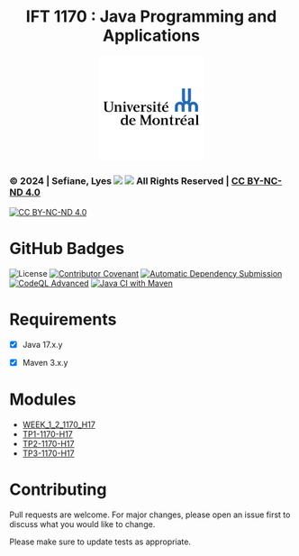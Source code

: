 <h1 align="center">IFT 1170 : Java Programming and Applications</h1>

<p align="center">
    <img src="https://raw.githubusercontent.com/lyes-sefiane/udem-java-programming-and-applications/refs/heads/main/images/universite-de-montreal-logo.png" width="37%"/>
</p>


### © 2024 | Sefiane, Lyes <img src="https://raw.githubusercontent.com/wiki/lyes-sefiane/grocery-items-management-application/images/algeria-flag-icon.png" width="2%"> <img src="https://raw.githubusercontent.com/wiki/lyes-sefiane/grocery-items-management-application/images/canada-flag-icon.png" width="2%"> All Rights Reserved | [CC BY-NC-ND 4.0](https://creativecommons.org/licenses/by-nc-nd/4.0/)

[![CC BY-NC-ND 4.0][cc-by-nc-nd-image]][cc-by-nc-nd]

[cc-by-nc-nd]: http://creativecommons.org/licenses/by-nc-nd/4.0/
[cc-by-nc-nd-image]: https://licensebuttons.net/l/by-nc-nd/4.0/88x31.png
[cc-by-nc-nd-shield]: https://img.shields.io/badge/License-CC%20BY--NC--ND%204.0-lightgrey.svg

# GitHub Badges

![License](https://img.shields.io/static/v1?label=License&message=CC-BY-NC-ND-4.0&color=green)
[![Contributor Covenant](https://img.shields.io/badge/Contributor%20Covenant-2.1-4baaaa.svg)](code_of_conduct.md)
[![Automatic Dependency Submission](https://github.com/lyes-sefiane/udem-java-programming-and-applications/actions/workflows/dependency-graph/auto-submission/badge.svg)](https://github.com/lyes-sefiane/udem-java-programming-and-applications/actions/workflows/dependency-graph/auto-submission)
[![CodeQL Advanced](https://github.com/lyes-sefiane/udem-java-programming-and-applications/actions/workflows/codeql.yml/badge.svg)](https://github.com/lyes-sefiane/udem-java-programming-and-applications/actions/workflows/codeql.yml)
[![Java CI with Maven](https://github.com/lyes-sefiane/udem-java-programming-and-applications/actions/workflows/maven.yml/badge.svg)](https://github.com/lyes-sefiane/udem-java-programming-and-applications/actions/workflows/maven.yml)

# Requirements

- [x] Java 17.x.y
- [x] Maven 3.x.y


# Modules

- [WEEK_1_2_1170_H17](https://github.com/lyes-sefiane/udem-java-programming-and-applications/tree/main/WEEK_1_2_1170_H17)
- [TP1-1170-H17](https://github.com/lyes-sefiane/udem-java-programming-and-applications/tree/main/TP1_1170_H17)
- [TP2-1170-H17](https://github.com/lyes-sefiane/udem-java-programming-and-applications/tree/main/TP2_1170_H17)
- [TP3-1170-H17](https://github.com/lyes-sefiane/udem-java-programming-and-applications/tree/main/TP3_1170_H17)


# Contributing

Pull requests are welcome. For major changes, please open an issue first to discuss what you would like to change.

Please make sure to update tests as appropriate.